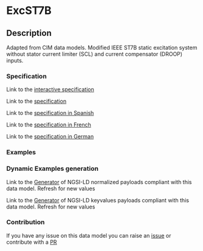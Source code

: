 # ExcST7B

## Description 

Adapted from CIM data models. Modified IEEE ST7B static excitation system without stator current limiter (SCL) and current compensator (DROOP) inputs.
### Specification

Link to the [interactive specification](https://swagger.lab.fiware.org/?url=https://smart-data-models.github.io/dataModel.EnergyCIM/ExcST7B/swagger.yaml)

Link to the [specification](https://smart-data-models.github.io/dataModel.EnergyCIM/ExcST7B/doc/spec.md)

Link to the [specification in Spanish](https://smart-data-models.github.io/dataModel.EnergyCIM/ExcST7B/doc/spec_ES.md)

Link to the [specification in French](https://smart-data-models.github.io/dataModel.EnergyCIM/ExcST7B/doc/spec_FR.md)

Link to the [specification in German](https://smart-data-models.github.io/dataModel.EnergyCIM/ExcST7B/doc/spec_DE.md)
### Examples
### Dynamic Examples generation

Link to the [Generator](https://smartdatamodels.org/extra/ngsi-ld_generator_v0.92.php?schemaUrl=https://raw.githubusercontent.com/smart-data-models/dataModel.EnergyCIM/master/ExcST7B/schema.json&email=info@smartdatamodels.org) of NGSI-LD normalized payloads compliant with this data model. Refresh for new values

Link to the [Generator](https://smartdatamodels.org/extra/ngsi-ld_generator_keyvalues_v0.92.php?schemaUrl=https://raw.githubusercontent.com/smart-data-models/dataModel.EnergyCIM/master/ExcST7B/schema.json&email=info@smartdatamodels.org) of NGSI-LD keyvalues payloads compliant with this data model. Refresh for new values
### Contribution

 If you have any issue on this data model you can raise an [issue](https://github.com/smart-data-models/dataModel.EnergyCIM/issues)  or contribute with a [PR](https://github.com/smart-data-models/dataModel.EnergyCIM/pulls)